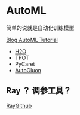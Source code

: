 
# AutoML

简单的说就是自动化训练模型

[Blog AutoML Tutorial](https://www.justintodata.com/automl-python-tools/ ":)")

- [H2O](https://github.com/h2oai/h2o-3 ":)")
- TPOT
- PyCaret
- [AutoGluon](https://github.com/autogluon/autogluon ":)")



## Ray ？ 调参工具？
[RayGithub](https://github.com/ray-project/ray ":)")


